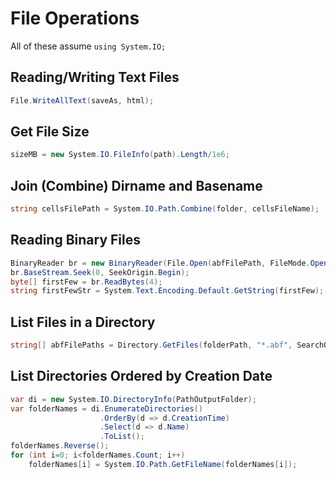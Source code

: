 # File Operations
All of these assume ```using System.IO;```

## Reading/Writing Text Files

```c#
File.WriteAllText(saveAs, html);
```

## Get File Size
```cs
sizeMB = new System.IO.FileInfo(path).Length/1e6;
```

## Join (Combine) Dirname and Basename
```cs
string cellsFilePath = System.IO.Path.Combine(folder, cellsFileName);
```

## Reading Binary Files
```cs
BinaryReader br = new BinaryReader(File.Open(abfFilePath, FileMode.Open));
br.BaseStream.Seek(0, SeekOrigin.Begin);
byte[] firstFew = br.ReadBytes(4);
string firstFewStr = System.Text.Encoding.Default.GetString(firstFew);
```

## List Files in a Directory
```cs
string[] abfFilePaths = Directory.GetFiles(folderPath, "*.abf", SearchOption.TopDirectoryOnly);
```

## List Directories Ordered by Creation Date
```cs
var di = new System.IO.DirectoryInfo(PathOutputFolder);
var folderNames = di.EnumerateDirectories()
                    .OrderBy(d => d.CreationTime)
                    .Select(d => d.Name)
                    .ToList();
folderNames.Reverse();
for (int i=0; i<folderNames.Count; i++)
    folderNames[i] = System.IO.Path.GetFileName(folderNames[i]);
```
